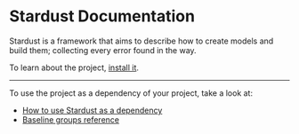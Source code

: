 # Stardust Documentation

Stardust is a framework that aims to describe how to create models and build
them; collecting every error found in the way.

To learn about the project, [install it](how-to/how-to-load-in-pharo.md).

---

To use the project as a dependency of your project, take a look at:

- [How to use Stardust as a dependency](how-to/how-to-use-as-dependency-in-pharo.md)
- [Baseline groups reference](reference/Baseline-groups.md)
